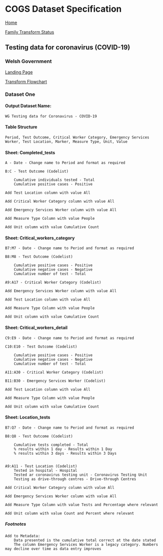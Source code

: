 # COGS Dataset Specification

[Home](https://gss-cogs.github.io/family-covid-19/datasets/specmenu.html)

[Family Transform Status](https://gss-cogs.github.io/family-covid-19/datasets/index.html)

## Testing data for coronavirus (COVID-19)

### Welsh Government

[Landing Page](https://gov.wales/testing-data-coronavirus-covid-19-12-may-2020)

[Transform Flowchart](https://gss-cogs.github.io/family-covid-19/datasets/specflowcharts.html?WG-Testing-data-for-coronavirus-COVID-19/flowchart.ttl)


### Dataset One

#### Output Dataset Name:
	WG Testing data for Coronavirus - COVID-19 

#### Table Structure
	Period, Test Outcome, Critical Worker Category, Emergency Services Worker, Test Location, Marker, Measure Type, Unit, Value 

#### Sheet: Completed_tests

	A - Date - Change name to Period and format as required

	B:C - Test Outcome (Codelist)
	
		Cumulative individuals tested - Total
		Cumulative positive cases - Positive

	Add Test Location column with value All

	Add Critical Worker Category column with value All

	Add Emergency Services Worker column with value All
		
	Add Measure Type Column with value People

	Add Unit column with value Cumulative Count

#### Sheet: Critical_workers_category

	B7:M7 - Date - Change name to Period and format as required
	
	B8:M8 - Test Outcome (Codelist)
	
		Cumulative positive cases - Positive
		Cumulative negative cases - Negative
		Cumulative number of test - Total
		
	A9:A17 - Critical Worker Category (Codelist)

	Add Emergency Services Worker column with value All

	Add Test Location column with value All

	Add Measure Type Column with value People

	Add Unit column with value Cumulative Count

#### Sheet: Critical_workers_detail

	C9:E9 - Date - Change name to Period and format as required

	C10:E10 - Test Outcome (Codelist)
	
		Cumulative positive cases - Positive
		Cumulative negative cases - Negative
		Cumulative number of test - Total

	A11:A30 - Critical Worker Category (Codelist)

	B11:B30 - Emergency Services Worker (Codelist)

	Add Test Location column with value All

	Add Measure Type Column with value People

	Add Unit column with value Cumulative Count

#### Sheet: Location_tests

	B7:Q7 - Date - Change name to Period and format as required

	B8:Q8 - Test Outcome (Codelist)

		Cumulative tests completed - Total
		% results within 1 day - Results within 1 Day
		% results within 3 days - Results within 3 Days


	A9:A11 - Test Location (Codelist)
		Tested in hospital - Hospital
		Tested ar coronavirus testing unit - Coronavirus Testing Unit
		Testing as drive-through centres - Drive-through Centres

	Add Critical Worker Category column with value All

	Add Emergency Services Worker column with value All

	Add Measure Type Column with value Tests and Percentage where relevant

	Add Unit column with value Count and Percent where relevant	

##### Footnotes
	Add to Metadata:
		Data presented is the cumulative total correct at the date stated
		The column Emergency Services Worker is a legacy category. Numbers may decline over time as data entry improves
		